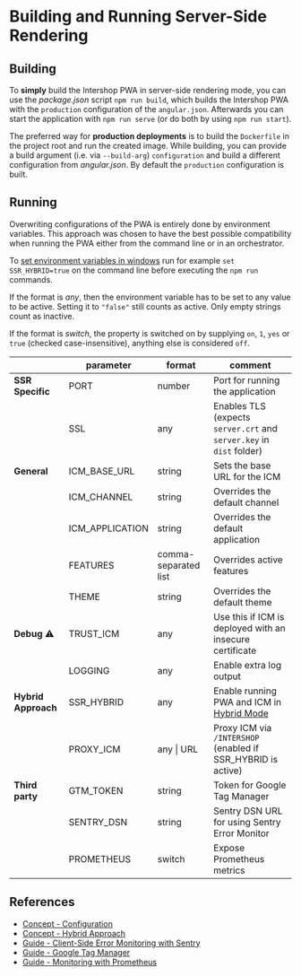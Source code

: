<!--
kb_guide
kb_pwa
kb_everyone
kb_sync_latest_only
-->

# Building and Running Server-Side Rendering

## Building

To **simply** build the Intershop PWA in server-side rendering mode, you can use the _package.json_ script `npm run build`, which builds the Intershop PWA with the `production` configuration of the `angular.json`.
Afterwards you can start the application with `npm run serve` (or do both by using `npm run start`).

The preferred way for **production deployments** is to build the `Dockerfile` in the project root and run the created image.
While building, you can provide a build argument (i.e. via `--build-arg`) `configuration` and build a different configuration from _angular.json_.
By default the `production` configuration is built.

## Running

Overwriting configurations of the PWA is entirely done by environment variables.
This approach was chosen to have the best possible compatibility when running the PWA either from the command line or in an orchestrator.

To [set environment variables in windows](https://docs.microsoft.com/en-us/windows-server/administration/windows-commands/set_1) run for example `set SSR_HYBRID=true` on the command line before executing the `npm run` commands.

If the format is _any_, then the environment variable has to be set to any value to be active.
Setting it to `"false"` still counts as active.
Only empty strings count as inactive.

If the format is _switch_, the property is switched on by supplying `on`, `1`, `yes` or `true` (checked case-insensitive), anything else is considered `off`.

|                     | parameter       | format               | comment                                                                     |
| ------------------- | --------------- | -------------------- | --------------------------------------------------------------------------- |
| **SSR Specific**    | PORT            | number               | Port for running the application                                            |
|                     | SSL             | any                  | Enables TLS (expects `server.crt` and `server.key` in `dist` folder)        |
| **General**         | ICM_BASE_URL    | string               | Sets the base URL for the ICM                                               |
|                     | ICM_CHANNEL     | string               | Overrides the default channel                                               |
|                     | ICM_APPLICATION | string               | Overrides the default application                                           |
|                     | FEATURES        | comma-separated list | Overrides active features                                                   |
|                     | THEME           | string               | Overrides the default theme                                                 |
| **Debug** :warning: | TRUST_ICM       | any                  | Use this if ICM is deployed with an insecure certificate                    |
|                     | LOGGING         | any                  | Enable extra log output                                                     |
| **Hybrid Approach** | SSR_HYBRID      | any                  | Enable running PWA and ICM in [Hybrid Mode](../concepts/hybrid-approach.md) |
|                     | PROXY_ICM       | any \| URL           | Proxy ICM via `/INTERSHOP` (enabled if SSR_HYBRID is active)                |
| **Third party**     | GTM_TOKEN       | string               | Token for Google Tag Manager                                                |
|                     | SENTRY_DSN      | string               | Sentry DSN URL for using Sentry Error Monitor                               |
|                     | PROMETHEUS      | switch               | Expose Prometheus metrics                                                   |

## References

- [Concept - Configuration](../concepts/configuration.md)
- [Concept - Hybrid Approach](../concepts/hybrid-approach.md)
- [Guide - Client-Side Error Monitoring with Sentry](./sentry-error-monitoring.md)
- [Guide - Google Tag Manager](./google-tag-manager.md)
- [Guide - Monitoring with Prometheus](./prometheus-monitoring.md)
